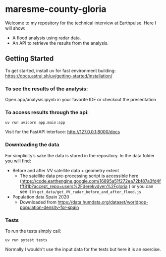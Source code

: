 # maresme-county-gloria

Welcome to my repository for the technical interview at Earthpulse. Here I will show:

- A flood analysis using radar data.
- An API to retrieve the results from the analysis.

## Getting Started

To get started, install uv for fast environment building:
https://docs.astral.sh/uv/getting-started/installation/

### To see the results of the analysis:

Open app/analysis.ipynb in your favorite IDE or checkout the presentation

### To access results through the api:

```
uv run uvicorn app.main:app
```

Visit for the FastAPI interface: http://127.0.0.1:8000/docs

### Downloading the data

For simplicity’s sake the data is stored in the repository.
In the data folder you will find:
- Before and after VV satellite data + geometry extent
  - The satellite data pre-processing script is accessible here (https://code.earthengine.google.com/16895a51f272ea72bf87a3fd4ffff81b?accept_repo=users%2Fderekvdven%2Fgloria
) or you can see it in `get_data/get_VV_radar_before_and_after_flood.js`
- Population data Spain 2020
  - Downloaded from https://data.humdata.org/dataset/worldpop-population-density-for-spain


### Tests

To run the tests simply call:
```commandline
uv run pytest tests
```
Normally I wouldn't use the input data for the tests but here it is an exercise. 

